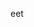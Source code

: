 <blockquote class=”twitter-tweet” data-conversation=”none”>
<a href=”https://twitter.com/Mask_coins/status/1316242014636142594”>
</a></blockquote>


eet